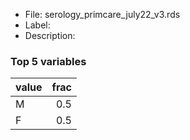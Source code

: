 

* File: serology_primcare_july22_v3.rds
* Label: 
* Description: 

### Top 5 variables
| value   |   frac |
|:--------|-------:|
| M       |    0.5 |
| F       |    0.5 |
        